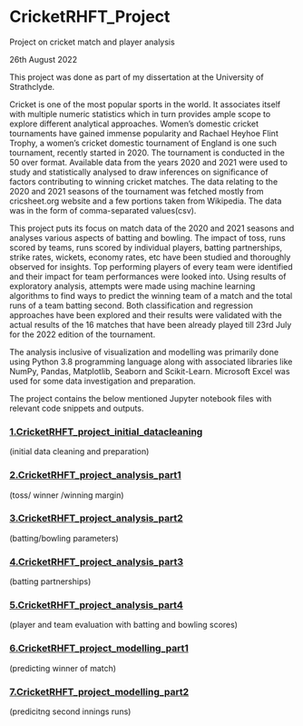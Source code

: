 # CricketRHFT_Project
Project on cricket match and player analysis

26th August 2022

This project was done as part of my dissertation at the University of Strathclyde.

Cricket is one of the most popular sports in the world.  It associates itself with multiple numeric statistics which in turn provides ample scope to explore different analytical approaches. Women’s domestic cricket tournaments have gained immense popularity and Rachael Heyhoe Flint Trophy, a women’s cricket domestic tournament of England is one such tournament, recently started in 2020. The tournament is conducted in the 50 over format. Available data from the years 2020 and 2021 were used to study and statistically analysed to draw inferences on significance of factors contributing to winning cricket matches. The data relating to the 2020 and 2021 seasons of the tournament was fetched mostly from cricsheet.org website and a few portions taken from Wikipedia. The data was in the form of comma-separated values(csv). 

This project puts its focus on match data of the 2020 and 2021 seasons and analyses various aspects of batting and bowling. The impact of toss, runs scored by teams, runs scored by individual players, batting partnerships, strike rates, wickets, economy rates, etc have been studied and thoroughly observed for insights.  Top performing players of every team were identified and their impact for team performances were looked into. Using results of exploratory analysis, attempts were made using machine learning algorithms to find ways to predict the winning team of a match and the total runs of a team batting second. Both classification and regression approaches have been explored and their results were validated with the actual results of the 16 matches that have been already played till 23rd July for the 2022 edition of the tournament.

The analysis inclusive of visualization and modelling was primarily done using Python 3.8 programming language along with associated libraries like NumPy, Pandas, Matplotlib, Seaborn and Scikit-Learn. Microsoft Excel was used for some data investigation and preparation.

The project contains the below mentioned Jupyter notebook files with relevant code snippets and outputs.
### [1.CricketRHFT_project_initial_datacleaning](https://github.com/ShaunakS29/CricketRHFT_Project/blob/main/1.CricketRHFT_project_initial_datacleaning.ipynb)
(initial data cleaning and preparation)
### [2.CricketRHFT_project_analysis_part1](https://github.com/ShaunakS29/CricketRHFT_Project/blob/main/%202.CricketRHFT_project_analysis_part1.ipynb)
(toss/ winner /winning margin)
### [3.CricketRHFT_project_analysis_part2](https://github.com/ShaunakS29/CricketRHFT_Project/blob/main/%203.CricketRHFT_project_analysis_part2.ipynb) 
(batting/bowling parameters)
### [4.CricketRHFT_project_analysis_part3](https://github.com/ShaunakS29/CricketRHFT_Project/blob/main/%204.CricketRHFT_project_analysis_part3.ipynb)
(batting partnerships)
### [5.CricketRHFT_project_analysis_part4](https://github.com/ShaunakS29/CricketRHFT_Project/blob/main/%205.CricketRHFT_project_analysis_part4.ipynb) 
(player and team evaluation with batting and bowling scores)
### [6.CricketRHFT_project_modelling_part1](https://github.com/ShaunakS29/CricketRHFT_Project/blob/main/%206.CricketRHFT_project_modelling_part1.ipynb) 
(predicting winner of match)
### [7.CricketRHFT_project_modelling_part2](https://github.com/ShaunakS29/CricketRHFT_Project/blob/main/%207.CricketRHFT_project_modelling_part2.ipynb) 
(predicitng second innings runs)

